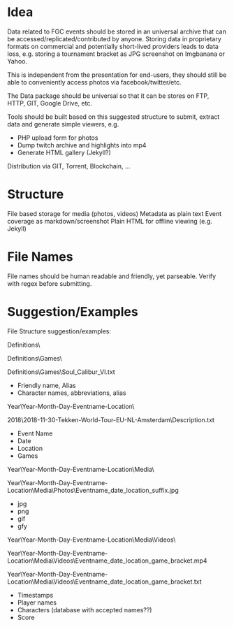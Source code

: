 # Idea

Data related to FGC events should be stored in an universal archive that can be accessed/replicated/contributed by anyone. Storing data in proprietary formats on commercial and potentially short-lived providers leads to data loss, e.g. storing a tournament bracket as JPG screenshot on Imgbanana or Yahoo.

This is independent from the presentation for end-users, they should still be able to conveniently access photos via facebook/twitter/etc.

The Data package should be universal so that it can be stores on FTP, HTTP, GIT, Google Drive, etc.

Tools should be built based on this suggested structure to submit, extract data and generate simple viewers, e.g.
- PHP upload form for photos
- Dump twitch archive and highlights into mp4
- Generate HTML gallery (Jekyll?)

Distribution via GIT, Torrent, Blockchain, ...

# Structure

File based storage for media (photos, videos)
Metadata as plain text
Event coverage as markdown/screenshot
Plain HTML for offline viewing (e.g. Jekyll)

# File Names

File names should be human readable and friendly, yet parseable. Verify with regex before submitting.

# Suggestion/Examples

File Structure suggestion/examples:

Definitions\

Definitions\Games\

Definitions\Games\Soul_Calibur_VI.txt

- Friendly name, Alias
- Character names, abbreviations, alias

Year\Year-Month-Day-Eventname-Location\

2018\2018-11-30-Tekken-World-Tour-EU-NL-Amsterdam\Description.txt
- Event Name
- Date
- Location
- Games

Year\Year-Month-Day-Eventname-Location\Media\

Year\Year-Month-Day-Eventname-Location\Media\Photos\Eventname_date_location_suffix.jpg
- jpg
- png
- gif
- gfy

Year\Year-Month-Day-Eventname-Location\Media\Videos\

Year\Year-Month-Day-Eventname-Location\Media\Videos\Eventname_date_location_game_bracket.mp4

Year\Year-Month-Day-Eventname-Location\Media\Videos\Eventname_date_location_game_bracket.txt
- Timestamps
- Player names
- Characters (database with accepted names??)
- Score
